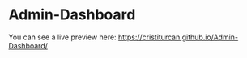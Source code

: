 # Admin-Dashboard

You can see a live preview here: https://cristiturcan.github.io/Admin-Dashboard/
